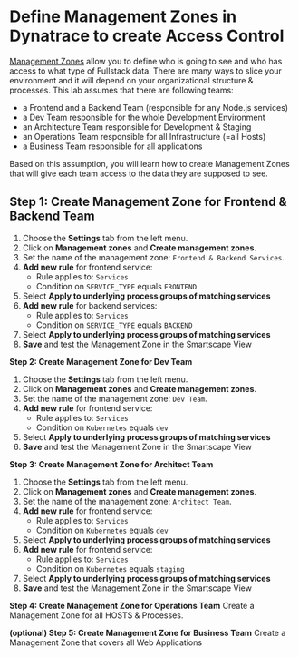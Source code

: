 # Define Management Zones in Dynatrace to create Access Control

[Management Zones](https://www.dynatrace.com/news/blog/grant-fine-grained-access-rights-using-management-zones-beta/) allow you to define who is going to see and who has access to what type of Fullstack data. There are many ways to slice your environment and it will depend on your organizational structure & processes.
This lab assumes that there are following teams:
* a Frontend and a Backend Team (responsible for any Node.js services)
* a Dev Team responsible for the whole Development Environment
* an Architecture Team responsible for Development & Staging
* an Operations Team responsible for all Infrastructure (=all Hosts)
* a Business Team responsible for all applications

Based on this assumption, you will learn how to create Management Zones that will give each team access to the data they are supposed to see. 

## Step 1: Create Management Zone for Frontend & Backend Team
1. Choose the **Settings** tab from the left menu.
1. Click on **Management zones** and **Create management zones**.
1. Set the name of the management zone: `Frontend & Backend Services`.
1. **Add new rule** for frontend service:
    * Rule applies to: `Services` 
    * Condition on `SERVICE_TYPE` equals `FRONTEND`
1. Select **Apply to underlying process groups of matching services**
1. **Add new rule** for backend services:
    * Rule applies to: `Services` 
    * Condition on `SERVICE_TYPE` equals `BACKEND`
1. Select **Apply to underlying process groups of matching services**
1. **Save** and test the Management Zone in the Smartscape View

**Step 2: Create Management Zone for Dev Team**
1. Choose the **Settings** tab from the left menu.
1. Click on **Management zones** and **Create management zones**.
1. Set the name of the management zone: `Dev Team`.
1. **Add new rule** for frontend service:
    * Rule applies to: `Services` 
    * Condition on `Kubernetes` equals `dev`
1. Select **Apply to underlying process groups of matching services**
1. **Save** and test the Management Zone in the Smartscape View

**Step 3: Create Management Zone for Architect Team**
1. Choose the **Settings** tab from the left menu.
1. Click on **Management zones** and **Create management zones**.
1. Set the name of the management zone: `Architect Team`.
1. **Add new rule** for frontend service:
    * Rule applies to: `Services` 
    * Condition on `Kubernetes` equals `dev`
1. Select **Apply to underlying process groups of matching services**
1. **Add new rule** for frontend service:
    * Rule applies to: `Services` 
    * Condition on `Kubernetes` equals `staging`
1. Select **Apply to underlying process groups of matching services**
1. **Save** and test the Management Zone in the Smartscape View

**Step 4: Create Management Zone for Operations Team**
Create a Management Zone for all HOSTS & Processes.

**(optional) Step 5: Create Management Zone for Business Team**
Create a Management Zone that covers all Web Applications